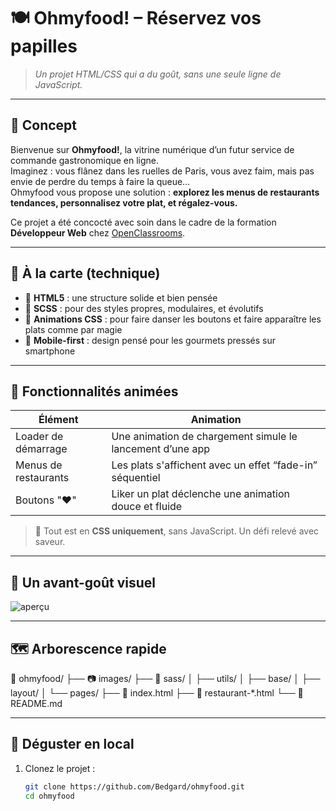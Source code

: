 # 🍽️ Ohmyfood! – Réservez vos papilles

> *Un projet HTML/CSS qui a du goût, sans une seule ligne de JavaScript.*

---

## 🧠 Concept

Bienvenue sur **Ohmyfood!**, la vitrine numérique d’un futur service de commande gastronomique en ligne.  
Imaginez : vous flânez dans les ruelles de Paris, vous avez faim, mais pas envie de perdre du temps à faire la queue…  
Ohmyfood vous propose une solution : **explorez les menus de restaurants tendances, personnalisez votre plat, et régalez-vous.**

Ce projet a été concocté avec soin dans le cadre de la formation **Développeur Web** chez [OpenClassrooms](https://openclassrooms.com/).

---

## 🧰 À la carte (technique)

- 🧱 **HTML5** : une structure solide et bien pensée  
- 🎨 **SCSS** : pour des styles propres, modulaires, et évolutifs  
- 💃 **Animations CSS** : pour faire danser les boutons et faire apparaître les plats comme par magie  
- 🧪 **Mobile-first** : design pensé pour les gourmets pressés sur smartphone  

---

## 🚦 Fonctionnalités animées

| Élément              | Animation                                             |
|----------------------|--------------------------------------------------------|
| Loader de démarrage  | Une animation de chargement simule le lancement d’une app |
| Menus de restaurants | Les plats s'affichent avec un effet “fade-in” séquentiel |
| Boutons "❤️"         | Liker un plat déclenche une animation douce et fluide  |

> 🍷 Tout est en **CSS uniquement**, sans JavaScript. Un défi relevé avec saveur.

---

## 📸 Un avant-goût visuel

![aperçu](./images/ohmyfood-preview.jpg)

---

## 🗺️ Arborescence rapide

📁 ohmyfood/
├── 📷 images/
├── 🎨 sass/
│ ├── utils/
│ ├── base/
│ ├── layout/
│ └── pages/
├── 📄 index.html
├── 📄 restaurant-*.html
└── 📘 README.md


---

## 🍴 Déguster en local

1. Clonez le projet :

   ```bash
   git clone https://github.com/Bedgard/ohmyfood.git
   cd ohmyfood
